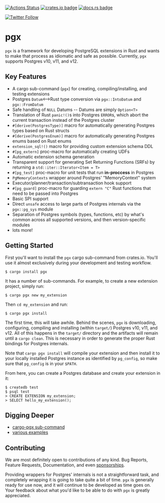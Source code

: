 [![Actions Status](https://github.com/zombodb/pgx/workflows/test/badge.svg)](https://github.com/zombodb/pgx/actions)
[![crates.io badge](https://img.shields.io/crates/v/pgx.svg)](https://crates.io/crates/pgx)
[![docs.rs badge](https://docs.rs/pgx/badge.svg)](https://docs.rs/pgx)

[![Twitter Follow](https://img.shields.io/twitter/follow/zombodb.svg?style=social)](https://twitter.com/zombodb)

# pgx

`pgx` is a framework for developing PostgreSQL extensions in Rust and wants to make that process as idiomatic and safe
as possible.  Currently, `pgx` supports Postgres v10, v11, and v12.

## Key Features

 - A cargo sub-command (`pgx`) for creating, compiling/installing, and testing extensions
 - Postgres `Datum`<-->Rust type conversion via `pgx::IntoDatum` and `pgx::FromDatum`
 - Safe handling of `NULL` Datums -- Datums are simply `Option<T>`
 - Translation of Rust `panic!()`s into Postgres `ERROR`s, which abort the current transaction instead of the Postgres cluster
 - `#[derive(PostgresType)]` macro for automatically generating Postgres types based on Rust structs
 - `#[derive(PostgresEnum)]` macro for automatically generating Postgres enums based on Rust enums
 - `extension_sql!()` macro for providing custom extension schema DDL
 - `#[pg_extern]` proc-macro for automatically creating UDFs
 - Automatic extension schema generation
 - Transparent support for generating Set Returning Functions (SRFs) by returning a `std::iter::Iterator<Item = T>`
 - `#[pg_test]` proc-macro for unit tests that run **in-proccess** in Postgres
 - `PgMemoryContexts` wrapper around Postgres' "MemoryContext" system
 - Executor/planner/transaction/subtransaction hook support
 - `#[pg_guard]` proc-macro for guarding `extern "C"` Rust functions that need to be passed into Postgres
 - Basic SPI support
 - Direct `unsafe` access to large parts of Postgres internals via the `pgx::pg_sys` module
 - Separation of Postgres symbols (types, functions, etc) by what's common across all supported versions, and then
 version-specific modules
 - lots more!

## Getting Started

First you'll want to install the `pgx` cargo sub-command from crates.io.  You'll use it almost exclusively during
your development and testing workflow.

```shell script
$ cargo install pgx
```

It has a number of sub-commands.  For example, to create a new extension project, simply run:

```shell script
$ cargo pgx new my_extension
``` 

Then `cd my_extension` and run:

```shell script
$ cargo pgx install
```

The first time, this will take awhile.  Behind the scenes, `pgx` is downloading, configuring, compiling and installing
(within `target/`) Postgres v10, v11, and v12.  All of this happens in the `target/` directory and the artifacts
will remain until a `cargo clean`.  This is necessary in order to generate the proper Rust bindings for Postgres internals.

Note that `cargo pgx install` will compile your extension and then install it to your locally installed Postgres instance
as identified by `pg_config`, so make sure that `pg_config` is in your `$PATH`.

From here, you can create a Postgres database and create your extension in it:

```shell script
$ createdb test
$ psql test
> CREATE EXTENSION my_extension;
> SELECT hello_my_extension();
```

## Digging Deeper

 - [cargo-pgx sub-command](cargo-pgx/)
 - [various examples](pgx-examples/)


## Contributing

We are most definitely open to contributions of any kind.  Bug Reports, Feature Requests, Documentation,
and even [sponsorships](https://github.com/sponsors/eeeebbbbrrrr).

Providing wrappers for Postgres' internals is not a straightforward task, and completely wrapping it is going
to take quite a bit of time.  `pgx` is generally ready for use now, and it will continue to be developed as
time goes on.  Your feedback about what you'd like to be able to do with `pgx` is greatly appreciated.